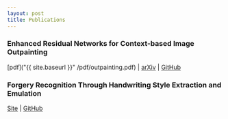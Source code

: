 ```yaml
---
layout: post
title: Publications
---
```


<section class="pubs">

### Enhanced Residual Networks for Context-based Image Outpainting

[pdf]("{{ site.baseurl }}" /pdf/outpainting.pdf) | [arXiv](https://arxiv.org/abs/2005.06723) | [GitHub](https://github.com/etarthur/Outpainting)


### Forgery Recognition Through Handwriting Style Extraction and Emulation

[Site](http://pgardias.com/forgery-recognition/) | [GitHub](https://github.com/pgardias/forgery-recognition)

</section>
